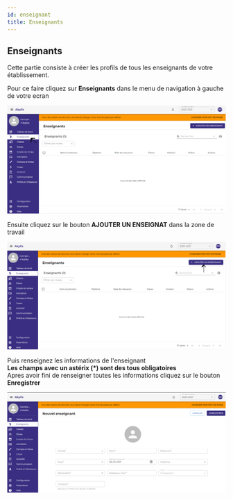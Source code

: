 ```yaml
---
id: enseignant
title: Enseignants
---
```


## Enseignants

Cette partie consiste à créer les profils de tous les enseignants de votre établissement.

Pour ce faire cliquez sur **Enseignants** dans le menu de navigation à gauche de votre ecran

![img](../static/img/Enseignant/Enseignant1.PNG)

Ensuite cliquez sur le bouton **AJOUTER UN ENSEIGNAT** dans la zone de travail

![img](../static/img/Enseignant/Enseignant2.PNG)

Puis renseignez les informations de l'enseignant<br />
**Les champs avec un astérix (*) sont des tous obligatoires** <br />
Apres avoir fini de renseigner toutes les informations cliquez sur le bouton **Enregistrer**

![img](../static/img/Enseignant/Enseignant3.PNG)
